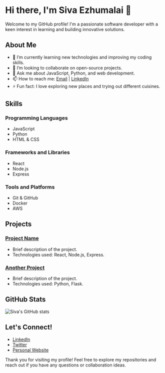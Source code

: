 # Hi there, I'm Siva Ezhumalai 👋

Welcome to my GitHub profile! I'm a passionate software developer with a keen interest in learning and building innovative solutions.

## About Me

- 🌱 I’m currently learning new technologies and improving my coding skills.
- 👯 I’m looking to collaborate on open-source projects.
- 💬 Ask me about JavaScript, Python, and web development.
- 📫 How to reach me: [Email](mailto:sivaezhumalai@example.com) | [LinkedIn](https://www.linkedin.com/in/sivaezhumalai)
- ⚡ Fun fact: I love exploring new places and trying out different cuisines.

## Skills

### Programming Languages
- JavaScript
- Python
- HTML & CSS

### Frameworks and Libraries
- React
- Node.js
- Express

### Tools and Platforms
- Git & GitHub
- Docker
- AWS

## Projects

### [Project Name](https://github.com/sivaezhumalai/project-name)
- Brief description of the project.
- Technologies used: React, Node.js, Express.

### [Another Project](https://github.com/sivaezhumalai/another-project)
- Brief description of the project.
- Technologies used: Python, Flask.

## GitHub Stats

![Siva's GitHub stats](https://github-readme-stats.vercel.app/api?username=sivaezhumalai&show_icons=true&theme=radical)

## Let's Connect!

- [LinkedIn](https://www.linkedin.com/in/sivaezhumalai)
- [Twitter](https://twitter.com/sivaezhumalai)
- [Personal Website](https://sivaezhumalai.com)

Thank you for visiting my profile! Feel free to explore my repositories and reach out if you have any questions or collaboration ideas.
